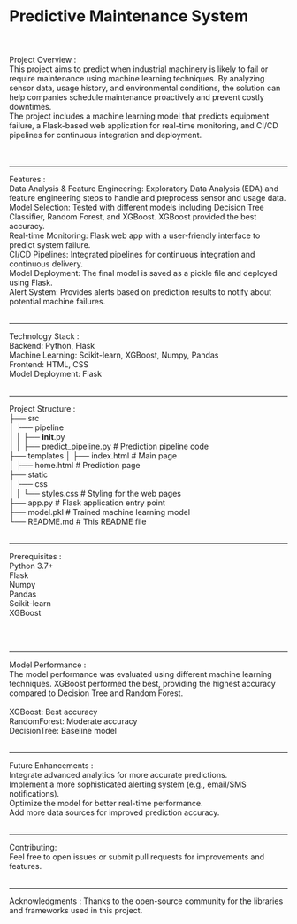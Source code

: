 # Predictive Maintenance System
<br>
<br>
Project Overview :
<br>
This project aims to predict when industrial machinery is likely to fail or require maintenance using machine learning techniques. By analyzing sensor data, usage history, and environmental conditions, the solution can help companies schedule maintenance proactively and prevent costly downtimes.
<br>
The project includes a machine learning model that predicts equipment failure, a Flask-based web application for real-time monitoring, and CI/CD pipelines for continuous integration and deployment.
<br>
<br>
<br>
<hr>

Features :
<br>
Data Analysis & Feature Engineering: Exploratory Data Analysis (EDA) and feature engineering steps to handle and preprocess sensor and usage data.
<br>
Model Selection: Tested with different models including Decision Tree Classifier, Random Forest, and XGBoost. XGBoost provided the best accuracy.
<br>
Real-time Monitoring: Flask web app with a user-friendly interface to predict system failure.
<br>
CI/CD Pipelines: Integrated pipelines for continuous integration and continuous delivery.
<br>
Model Deployment: The final model is saved as a pickle file and deployed using Flask.
<br>
Alert System: Provides alerts based on prediction results to notify about potential machine failures.
<br>
<br>
<hr>

Technology Stack :
<br>
Backend: Python, Flask
<br>
Machine Learning: Scikit-learn, XGBoost, Numpy, Pandas
<br>
Frontend: HTML, CSS
<br>
Model Deployment: Flask
<br>
<br>
<hr>

Project Structure :
<br>
├── src
<br>
│   ├── pipeline
<br>
│   │   ├── __init__.py
<br>
│   │   ├── predict_pipeline.py   # Prediction pipeline code
<br>
├── templates
│   ├── index.html                # Main page
<br>
│   ├── home.html                 # Prediction page
<br>
├── static
<br>
│   ├── css
<br>
│   │   └── styles.css            # Styling for the web pages
<br>
├── app.py                        # Flask application entry point
<br>
├── model.pkl                     # Trained machine learning model
<br>
└── README.md                     # This README file
<br>
<br>
<hr>

Prerequisites :
<br>
Python 3.7+
<br>
Flask
<br>
Numpy
<br>
Pandas
<br>
Scikit-learn
<br>
XGBoost

<br>
<br>
<hr>

Model Performance :
<br>
The model performance was evaluated using different machine learning techniques. XGBoost performed the best, providing the highest accuracy compared to Decision Tree and Random Forest.
<br>
<br>
XGBoost: Best accuracy
<br>
RandomForest: Moderate accuracy
<br>
DecisionTree: Baseline model
<br>
<br>
<hr>


Future Enhancements :
<br>
Integrate advanced analytics for more accurate predictions.
<br>
Implement a more sophisticated alerting system (e.g., email/SMS notifications).
<br>
Optimize the model for better real-time performance.
<br>
Add more data sources for improved prediction accuracy.
<br>
<br>
<hr>

Contributing:
<br>
Feel free to open issues or submit pull requests for improvements and features.
<br>
<br>
<hr>


Acknowledgments :
Thanks to the open-source community for the libraries and frameworks used in this project.

<br>
<br>
